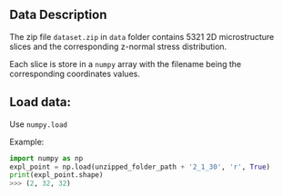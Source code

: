 ## Data Description

The zip file `dataset.zip` in `data` folder contains 5321 2D microstructure slices and the corresponding z-normal stress distribution. 

Each slice is store in a `numpy` array with the filename being the corresponding coordinates values.

## Load data:

Use `numpy.load`

Example:

```python
import numpy as np
expl_point = np.load(unzipped_folder_path + '2_1_30', 'r', True)
print(expl_point.shape)
>>> (2, 32, 32)
```
